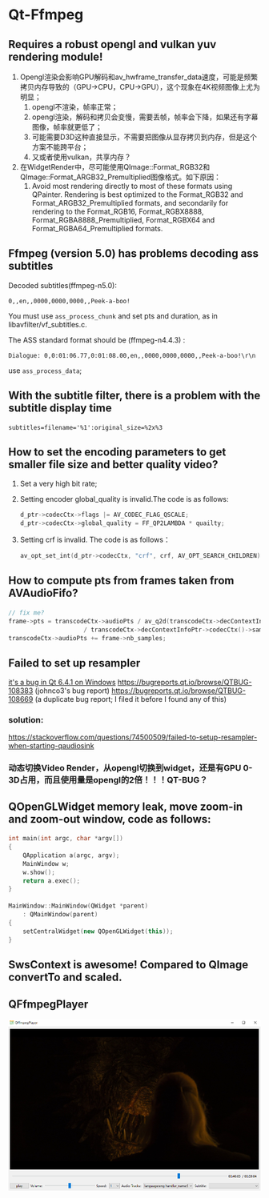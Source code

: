 # Qt-Ffmpeg

## Requires a robust opengl and vulkan yuv rendering module!

1. Opengl渲染会影响GPU解码和av_hwframe_transfer_data速度，可能是频繁拷贝内存导致的（GPU->CPU，CPU->GPU），这个现象在4K视频图像上尤为明显；
   1. opengl不渲染，帧率正常；
   2. opengl渲染，解码和拷贝会变慢，需要丢帧，帧率会下降，如果还有字幕图像，帧率就更低了；
   3. 可能需要D3D这种直接显示，不需要把图像从显存拷贝到内存，但是这个方案不能跨平台；
   4. 又或者使用vulkan，共享内存？
2. 在WidgetRender中，尽可能使用QImage::Format_RGB32和QImage::Format_ARGB32_Premultiplied图像格式。如下原因：
   1. Avoid most rendering directly to most of these formats using QPainter. Rendering is best optimized to the Format_RGB32  and Format_ARGB32_Premultiplied formats, and secondarily for rendering to the Format_RGB16, Format_RGBX8888,  Format_RGBA8888_Premultiplied, Format_RGBX64 and Format_RGBA64_Premultiplied formats.

## Ffmpeg (version 5.0) has problems decoding ass subtitles

Decoded subtitles(ffmpeg-n5.0):

```
0,,en,,0000,0000,0000,,Peek-a-boo!
```

You must use ```ass_process_chunk``` and set pts and duration, as in libavfilter/vf_subtitles.c.

The ASS standard format should be (ffmpeg-n4.4.3) :

```
Dialogue: 0,0:01:06.77,0:01:08.00,en,,0000,0000,0000,,Peek-a-boo!\r\n
```

use ```ass_process_data```;

## With the subtitle filter, there is a problem with the subtitle display time

```
subtitles=filename='%1':original_size=%2x%3
```

## How to set the encoding parameters to get smaller file size and better quality video?

1. Set a very high bit rate;
2. Setting encoder global_quality is invalid.The code is as follows:

   ```C++
   d_ptr->codecCtx->flags |= AV_CODEC_FLAG_QSCALE;
   d_ptr->codecCtx->global_quality = FF_QP2LAMBDA * quailty;
   ```
3. Setting crf is invalid. The code is as follows：

   ```C++
   av_opt_set_int(d_ptr->codecCtx, "crf", crf, AV_OPT_SEARCH_CHILDREN);
   ```

## How to compute pts from frames taken from AVAudioFifo?

```C++
// fix me?
frame->pts = transcodeCtx->audioPts / av_q2d(transcodeCtx->decContextInfoPtr->timebase())
                     / transcodeCtx->decContextInfoPtr->codecCtx()->sampleRate();
transcodeCtx->audioPts += frame->nb_samples;
```

## Failed to set up resampler
[it's a bug in Qt 6.4.1 on Windows](https://forum.qt.io/topic/140523/qt-6-x-error-message-qt-multimedia-audiooutput-failed-to-setup-resampler)
https://bugreports.qt.io/browse/QTBUG-108383 (johnco3's bug report)
https://bugreports.qt.io/browse/QTBUG-108669 (a duplicate bug report; I filed it before I found any of this) 
### solution:  
https://stackoverflow.com/questions/74500509/failed-to-setup-resampler-when-starting-qaudiosink

### 动态切换Video Render，从opengl切换到widget，还是有GPU 0-3D占用，而且使用量是opengl的2倍！！！QT-BUG？

## QOpenGLWidget memory leak, move zoom-in and zoom-out window, code as follows:

```C++
int main(int argc, char *argv[])
{
    QApplication a(argc, argv);
    MainWindow w;
    w.show();
    return a.exec();
}

MainWindow::MainWindow(QWidget *parent)
    : QMainWindow(parent)
{
    setCentralWidget(new QOpenGLWidget(this));
}

```

## SwsContext is awesome! Compared to QImage convertTo and scaled.

## QFfmpegPlayer

<div align=center><img src="doc/player.png"></div>
